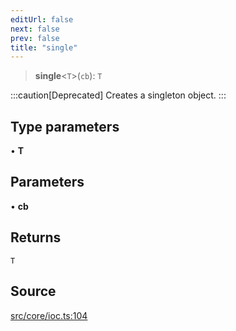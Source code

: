 ```yaml
---
editUrl: false
next: false
prev: false
title: "single"
---
```


> **single**\<`T`\>(`cb`): `T`

:::caution[Deprecated]
Creates a singleton object.
:::

## Type parameters

• **T**

## Parameters

• **cb**

## Returns

`T`

## Source

[src/core/ioc.ts:104](https://github.com/sern-handler/handler/blob/7c8e39defbafdd6312a04a2d30750d647a3ab22b/src/core/ioc.ts#L104)

